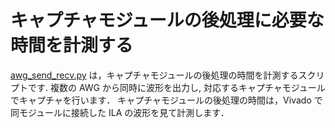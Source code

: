 # キャプチャモジュールの後処理に必要な時間を計測する
[awg_send_recv.py](../awg_send_recv.py) は，キャプチャモジュールの後処理の時間を計測するスクリプトです.
複数の AWG から同時に波形を出力し, 対応するキャプチャモジュールでキャプチャを行います．
キャプチャモジュールの後処理の時間は，Vivado で同モジュールに接続した ILA の波形を見て計測します．
